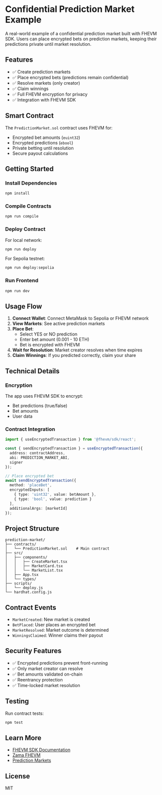 # Confidential Prediction Market Example

A real-world example of a confidential prediction market built with FHEVM SDK. Users can place encrypted bets on prediction markets, keeping their predictions private until market resolution.

## Features

- ✅ Create prediction markets
- ✅ Place encrypted bets (predictions remain confidential)
- ✅ Resolve markets (only creator)
- ✅ Claim winnings
- ✅ Full FHEVM encryption for privacy
- ✅ Integration with FHEVM SDK

## Smart Contract

The `PredictionMarket.sol` contract uses FHEVM for:
- Encrypted bet amounts (`euint32`)
- Encrypted predictions (`ebool`)
- Private betting until resolution
- Secure payout calculations

## Getting Started

### Install Dependencies

```bash
npm install
```

### Compile Contracts

```bash
npm run compile
```

### Deploy Contract

For local network:
```bash
npm run deploy
```

For Sepolia testnet:
```bash
npm run deploy:sepolia
```

### Run Frontend

```bash
npm run dev
```

## Usage Flow

1. **Connect Wallet**: Connect MetaMask to Sepolia or FHEVM network
2. **View Markets**: See active prediction markets
3. **Place Bet**:
   - Select YES or NO prediction
   - Enter bet amount (0.001 - 10 ETH)
   - Bet is encrypted with FHEVM
4. **Wait for Resolution**: Market creator resolves when time expires
5. **Claim Winnings**: If you predicted correctly, claim your share

## Technical Details

### Encryption

The app uses FHEVM SDK to encrypt:
- Bet predictions (true/false)
- Bet amounts
- User data

### Contract Integration

```typescript
import { useEncryptedTransaction } from '@fhevm/sdk/react';

const { sendEncryptedTransaction } = useEncryptedTransaction({
  address: contractAddress,
  abi: PREDICTION_MARKET_ABI,
  signer
});

// Place encrypted bet
await sendEncryptedTransaction({
  method: 'placeBet',
  encryptedInputs: [
    { type: 'uint32', value: betAmount },
    { type: 'bool', value: prediction }
  ],
  additionalArgs: [marketId]
});
```

## Project Structure

```
prediction-market/
├── contracts/
│   └── PredictionMarket.sol    # Main contract
├── src/
│   ├── components/
│   │   ├── CreateMarket.tsx
│   │   ├── MarketCard.tsx
│   │   └── MarketList.tsx
│   ├── App.tsx
│   └── types/
├── scripts/
│   └── deploy.js
└── hardhat.config.js
```

## Contract Events

- `MarketCreated`: New market is created
- `BetPlaced`: User places an encrypted bet
- `MarketResolved`: Market outcome is determined
- `WinningsClaimed`: Winner claims their payout

## Security Features

- ✅ Encrypted predictions prevent front-running
- ✅ Only market creator can resolve
- ✅ Bet amounts validated on-chain
- ✅ Reentrancy protection
- ✅ Time-locked market resolution

## Testing

Run contract tests:

```bash
npm test
```

## Learn More

- [FHEVM SDK Documentation](../../README.md)
- [Zama FHEVM](https://docs.zama.ai/fhevm)
- [Prediction Markets](https://en.wikipedia.org/wiki/Prediction_market)

## License

MIT
